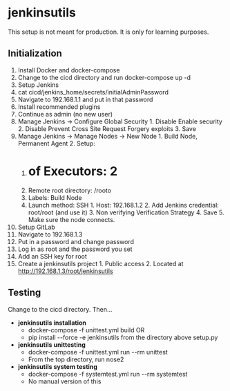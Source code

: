 # jenkinsutils
This setup is not meant for production.  It is only for learning purposes.

## Initialization
1. Install Docker and docker-compose
2. Change to the cicd directory and run docker-compose up -d
3. Setup Jenkins
  1. cat cicd/jenkins_home/secrets/initialAdminPassword
  2. Navigate to 192.168.1.1 and put in that password
  3. Install recommended plugins
  4. Continue as admin (no new user)
  5. Manage Jenkins -> Configure Global Security
    1. Disable Enable security
    2. Disable Prevent Cross Site Request Forgery exploits
    3. Save
  6. Manage Jenkins -> Manage Nodes -> New Node
    1. Build Node, Permanent Agent
    2. Setup:
       1. # of Executors: 2
       2. Remote root directory: /rooto
       3. Labels: Build Node
       4. Launch method: SSH
         1. Host: 192.168.1.2
         2. Add Jenkins credential: root/root (and use it)
         3. Non verifying Verification Strategy
         4. Save
         5. Make sure the node connects.
4. Setup GitLab
  1. Navigate to 192.168.1.3
  2. Put in a password and change password
  3. Log in as root and the password you set
  4. Add an SSH key for root
  5. Create a jenkinsutils project
    1. Public access
    2. Located at http://192.168.1.3/root/jenkinsutils

## Testing
Change to the cicd directory.  Then...
* **jenkinsutils installation**
  * docker-compose -f unittest.yml build OR
  * pip install --force -e jenkinsutils from the directory above setup.py
* **jenkinsutils unittesting**
  * docker-compose -f unittest.yml run --rm unittest
  * From the top directory, run nose2
* **jenkinsutils system testing**
  * docker-compose -f systemtest.yml run --rm systemtest
  * No manual version of this
